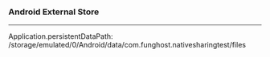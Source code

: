 
### Android External Store


--------------------

Application.persistentDataPath: /storage/emulated/0/Android/data/com.funghost.nativesharingtest/files
